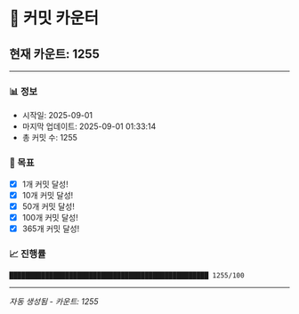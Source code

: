 # 🔢 커밋 카운터

## 현재 카운트: 1255

---

### 📊 정보
- 시작일: 2025-09-01
- 마지막 업데이트: 2025-09-01 01:33:14
- 총 커밋 수: 1255

### 🎯 목표
- [x] 1개 커밋 달성!
- [x] 10개 커밋 달성!
- [x] 50개 커밋 달성!
- [x] 100개 커밋 달성!
- [x] 365개 커밋 달성!

### 📈 진행률
```
██████████████████████████████████████████████████ 1255/100
```

---
*자동 생성됨 - 카운트: 1255*
